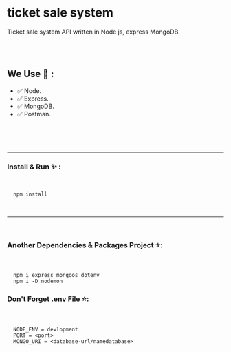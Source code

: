 # ticket sale system
Ticket sale system API written in Node js, express MongoDB.


<br>
<br>

## We Use 💪 :
- ✅ Node.
- ✅ Express.
- ✅ MongoDB.
- ✅ Postman.


<br>
<br>
<br>


---
### Install & Run ✨ :
<br>



      npm install 


<br>


---

<br>



### Another Dependencies & Packages Project ⭐:

<br>


      npm i express mongoos dotenv
      npm i -D nodemon


### Don't Forget .env File ⭐:

<br>

      NODE_ENV = devlopment
      PORT = <port>
      MONGO_URI = <database-url/namedatabase>
